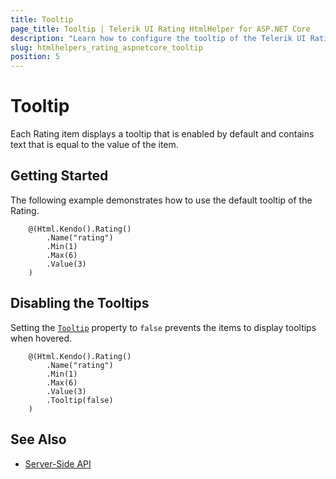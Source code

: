 ```yaml
---
title: Tooltip
page_title: Tooltip | Telerik UI Rating HtmlHelper for ASP.NET Core
description: "Learn how to configure the tooltip of the Telerik UI Rating for ASP.NET Core."
slug: htmlhelpers_rating_aspnetcore_tooltip
position: 5
---
```


# Tooltip

Each Rating item displays a tooltip that is enabled by default and contains text that is equal to the value of the item.

## Getting Started

The following example demonstrates how to use the default tooltip of the Rating.

```Razor
    @(Html.Kendo().Rating()
        .Name("rating")
        .Min(1)
        .Max(6)
        .Value(3)
    )
```

## Disabling the Tooltips

Setting the [`Tooltip`](https://docs.telerik.com/aspnet-core/api//Kendo.Mvc.UI.Fluent/RatingBuilder#tooltipsystemstring) property to `false` prevents the items to display tooltips when hovered.

```Razor
    @(Html.Kendo().Rating()
        .Name("rating")
        .Min(1)
        .Max(6)
        .Value(3)
        .Tooltip(false)
    )
```

## See Also

* [Server-Side API](http://docs.telerik.com/aspnet-core/api/Kendo.Mvc/Rating)
